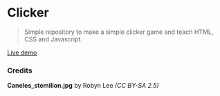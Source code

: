 # Clicker
> Simple repository to make a simple clicker game and teach HTML, CSS and Javascript.


[Live demo](https://tym17.github.io/CanneleClicker/)


### Credits
**Caneles_stemilion.jpg** by Robyn Lee *(CC BY-SA 2.5)*
